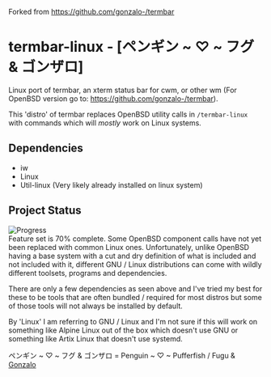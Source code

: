 Forked from https://github.com/gonzalo-/termbar
# termbar-linux - [ペンギン ~ ♡ ~ フグ & ゴンザロ]
Linux port of termbar, an xterm status bar for cwm, or other wm (For OpenBSD version go to: https://github.com/gonzalo-/termbar).

This 'distro' of termbar replaces OpenBSD utility calls in `/termbar-linux` with commands which will *mostly* work on Linux systems.

## Dependencies
- iw
- Linux
- Util-linux (Very likely already installed on linux system)

## Project Status
![Progress](https://progress-bar.dev/70/?title=feature%20set)  
Feature set is 70% complete.
Some OpenBSD component calls have not yet been replaced with common Linux ones.
Unfortunately, unlike OpenBSD having a base system with a cut and dry definition of what is included and not included with it, different GNU / Linux distributions can come with wildly different toolsets, programs and dependencies.  

There are only a few dependencies as seen above and I've tried my best for these to be tools that are often bundled / required for most distros but some of those tools will not always be installed by default.  

By 'Linux' I am referring to GNU / Linux and I'm not sure if this will work on something like Alpine Linux out of the box which doesn't use GNU or something like Artix Linux that doesn't use systemd.  

ペンギン ~ ♡ ~ フグ & ゴンザロ = Penguin ~ ♡ ~ Pufferfish / Fugu & [Gonzalo](https://github.com/gonzalo-)
